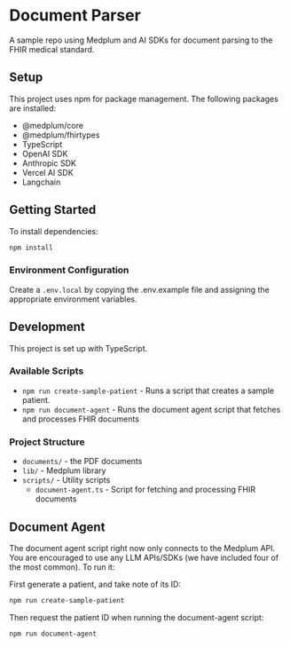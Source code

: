 # Document Parser

A sample repo using Medplum and AI SDKs for document parsing to the FHIR medical standard.

## Setup

This project uses npm for package management. The following packages are installed:

- @medplum/core
- @medplum/fhirtypes
- TypeScript
- OpenAI SDK
- Anthropic SDK
- Vercel AI SDK
- Langchain

## Getting Started

To install dependencies:

```bash
npm install
```

### Environment Configuration

Create a `.env.local` by copying the .env.example file and assigning the appropriate environment variables.

## Development

This project is set up with TypeScript.

### Available Scripts

- `npm run create-sample-patient` - Runs a script that creates a sample patient.
- `npm run document-agent` - Runs the document agent script that fetches and processes FHIR documents

### Project Structure

- `documents/` - the PDF documents
- `lib/` - Medplum library
- `scripts/` - Utility scripts
  - `document-agent.ts` - Script for fetching and processing FHIR documents

## Document Agent

The document agent script right now only connects to the Medplum API. You are encouraged to use any LLM APIs/SDKs (we have included four of the most common). To run it:

First generate a patient, and take note of its ID:

```bash
npm run create-sample-patient
```

Then request the patient ID when running the document-agent script:

```bash
npm run document-agent
```
